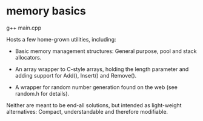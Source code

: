 # memory basics

g++ main.cpp

Hosts a few home-grown utilities, including:

- Basic memory management structures: General purpose, pool and stack allocators.

- An array wrapper to C-style arrays, holding the length parameter and adding support for Add(), Insert() and Remove().

- A wrapper for random number generation found on the web (see random.h for details).

Neither are meant to be end-all solutions, but intended as light-weight alternatives: Compact, understandable and therefore modifiable.
